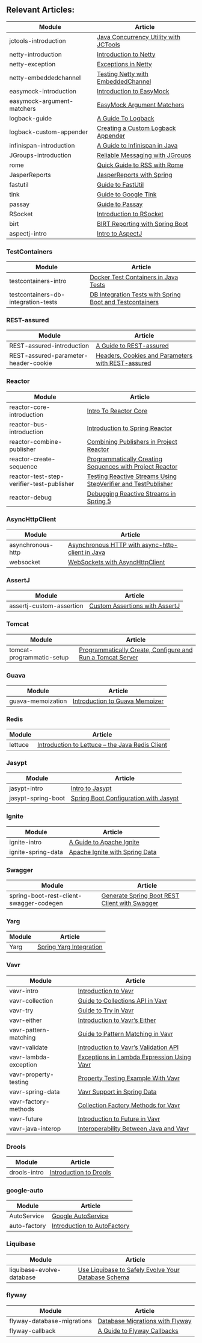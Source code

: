 ## Relevant Articles: 

Module | Article
--|--
jctools-introduction | [Java Concurrency Utility with JCTools](http://www.baeldung.com/java-concurrency-jc-tools)
netty-introduction | [Introduction to Netty](http://www.baeldung.com/netty)
netty-exception | [Exceptions in Netty](http://www.baeldung.com/netty-exception-handling)
netty-embeddedchannel | [Testing Netty with EmbeddedChannel](http://www.baeldung.com/testing-netty-embedded-channel)
easymock-introduction | [Introduction to EasyMock](http://www.baeldung.com/easymock)
easymock-argument-matchers | [EasyMock Argument Matchers](http://www.baeldung.com/easymock-argument-matchers)
logback-guide | [A Guide To Logback](http://www.baeldung.com/logback)
logback-custom-appender | [Creating a Custom Logback Appender](http://www.baeldung.com/custom-logback-appender)
infinispan-introduction | [A Guide to Infinispan in Java](http://www.baeldung.com/infinispan)
JGroups-introduction | [Reliable Messaging with JGroups](http://www.baeldung.com/jgroups)
rome | [Quick Guide to RSS with Rome](https://www.baeldung.com/rome-rss)
JasperReports | [JasperReports with Spring](https://www.baeldung.com/spring-jasper)
fastutil | [Guide to FastUtil](https://www.baeldung.com/fastutil)
tink | [Guide to Google Tink](https://www.baeldung.com/google-tink)
passay | [Guide to Passay](https://www.baeldung.com/java-passay)
RSocket | [Introduction to RSocket](https://www.baeldung.com/rsocket)
birt | [BIRT Reporting with Spring Boot](https://www.baeldung.com/birt-reports-spring-boot)
aspectj-intro | [Intro to AspectJ](http://www.baeldung.com/aspectj)


### TestContainers
Module | Article
--|--
testcontainers-intro | [Docker Test Containers in Java Tests](https://www.baeldung.com/docker-test-containers)
testcontainers-db-integration-tests | [DB Integration Tests with Spring Boot and Testcontainers](https://www.baeldung.com/spring-boot-testcontainers-integration-test)

### REST-assured

Module | Article
--|--
REST-assured-introduction | [A Guide to REST-assured](http://www.baeldung.com/rest-assured-tutorial)
REST-assured-parameter-header-cookie | [Headers, Cookies and Parameters with REST-assured](http://www.baeldung.com/rest-assured-header-cookie-parameter)


### Reactor

Module | Article
--|--
reactor-core-introduction | [Intro To Reactor Core](http://www.baeldung.com/reactor-core)
reactor-bus-introduction | [Introduction to Spring Reactor](http://www.baeldung.com/spring-reactor)
reactor-combine-publisher | [Combining Publishers in Project Reactor](http://www.baeldung.com/reactor-combine-streams)
reactor-create-sequence | [Programmatically Creating Sequences with Project Reactor](https://www.baeldung.com/flux-sequences-reactor)
reactor-test-step-verifier-test-publisher | [Testing Reactive Streams Using StepVerifier and TestPublisher](https://www.baeldung.com/reactive-streams-step-verifier-test-publisher)
reactor-debug | [Debugging Reactive Streams in Spring 5](https://www.baeldung.com/spring-debugging-reactive-streams)
 
### AsyncHttpClient

Module | Article
--|--
asynchronous-http | [Asynchronous HTTP with async-http-client in Java](http://www.baeldung.com/async-http-client)
websocket | [WebSockets with AsyncHttpClient](http://www.baeldung.com/async-http-client-websockets)

### AssertJ
Module | Article
--|--
assertj-custom-assertion | [Custom Assertions with AssertJ](http://www.baeldung.com/assertj-custom-assertion)

### Tomcat
Module | Article
--|--
tomcat-programmatic-setup | [Programmatically Create, Configure and Run a Tomcat Server](http://www.baeldung.com/tomcat-programmatic-setup)

### Guava
Module | Article
--|--
guava-memoization | [Introduction to Guava Memoizer](http://www.baeldung.com/guava-memoizer)

### Redis
Module | Article
--|--
lettuce | [Introduction to Lettuce – the Java Redis Client](http://www.baeldung.com/java-redis-lettuce)

### Jasypt
Module | Article
--|--
jasypt-intro | [Intro to Jasypt](https://www.baeldung.com/jasypt)
jasypt-spring-boot | [Spring Boot Configuration with Jasypt](https://www.baeldung.com/spring-boot-jasypt)

### Ignite
Module | Article
--|--
ignite-intro | [A Guide to Apache Ignite](https://www.baeldung.com/apache-ignite)
ignite-spring-data | [Apache Ignite with Spring Data](https://www.baeldung.com/apache-ignite-spring-data)

### Swagger
Module | Article
--|--
spring-boot-rest-client-swagger-codegen | [Generate Spring Boot REST Client with Swagger](https://www.baeldung.com/spring-boot-rest-client-swagger-codegen)

### Yarg
Module | Article
--|--
Yarg | [Spring Yarg Integration](https://www.baeldung.com/spring-yarg)

### Vavr
Module | Article
--|--
vavr-intro | [Introduction to Vavr](https://www.baeldung.com/vavr)
vavr-collection | [Guide to Collections API in Vavr](https://www.baeldung.com/vavr-collections)
vavr-try | [Guide to Try in Vavr](https://www.baeldung.com/vavr-try)
vavr-either | [Introduction to Vavr’s Either](https://www.baeldung.com/vavr-either)
vavr-pattern-matching | [Guide to Pattern Matching in Vavr](https://www.baeldung.com/vavr-pattern-matching)
vavr-validate | [Introduction to Vavr’s Validation API](https://www.baeldung.com/vavr-validation-api)
vavr-lambda-exception | [Exceptions in Lambda Expression Using Vavr](https://www.baeldung.com/exceptions-using-vavr)
vavr-property-testing | [Property Testing Example With Vavr](https://www.baeldung.com/vavr-property-testing)
vavr-spring-data | [Vavr Support in Spring Data](https://www.baeldung.com/spring-vavr)
vavr-factory-methods | [Collection Factory Methods for Vavr](https://www.baeldung.com/vavr-collection-factory-methods)
vavr-future | [Introduction to Future in Vavr](https://www.baeldung.com/vavr-future)
vavr-java-interop | [Interoperability Between Java and Vavr](https://www.baeldung.com/java-vavr)

### Drools
Module | Article
--|--
drools-intro | [Introduction to Drools](https://www.baeldung.com/drools)

### google-auto
Module | Article
--|--
AutoService | [Google AutoService](https://www.baeldung.com/google-autoservice)
auto-factory | [Introduction to AutoFactory](https://www.baeldung.com/autofactory)

### Liquibase
Module | Article
--|--
liquibase-evolve-database | [Use Liquibase to Safely Evolve Your Database Schema](http://www.baeldung.com/liquibase-refactor-schema-of-java-app)

### flyway
Module | Article
--|--
flyway-database-migrations | [Database Migrations with Flyway](http://www.baeldung.com/database-migrations-with-flyway)
flyway-callback | [A Guide to Flyway Callbacks](https://www.baeldung.com/flyway-callbacks)